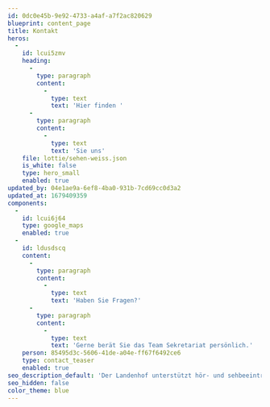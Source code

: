 ```yaml
---
id: 0dc0e45b-9e92-4733-a4af-a7f2ac820629
blueprint: content_page
title: Kontakt
heros:
  -
    id: lcui5zmv
    heading:
      -
        type: paragraph
        content:
          -
            type: text
            text: 'Hier finden '
      -
        type: paragraph
        content:
          -
            type: text
            text: 'Sie uns'
    file: lottie/sehen-weiss.json
    is_white: false
    type: hero_small
    enabled: true
updated_by: 04e1ae9a-6ef8-4ba0-931b-7cd69cc0d3a2
updated_at: 1679409359
components:
  -
    id: lcui6j64
    type: google_maps
    enabled: true
  -
    id: ldusdscq
    content:
      -
        type: paragraph
        content:
          -
            type: text
            text: 'Haben Sie Fragen?'
      -
        type: paragraph
        content:
          -
            type: text
            text: 'Gerne berät Sie das Team Sekretariat persönlich.'
    person: 85495d3c-5606-41de-a04e-ff67f6492ce6
    type: contact_teaser
    enabled: true
seo_description_default: 'Der Landenhof unterstützt hör- und sehbeeinträchtigte Kinder & Jugendliche in ihrem selbstbestimmten Leben durch Förderung ihrer Fähigkeiten & Entwicklung'
seo_hidden: false
color_theme: blue
---
```


